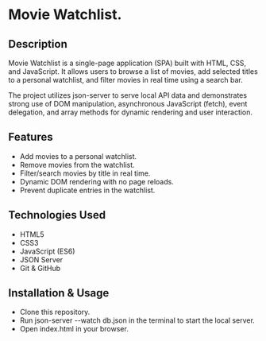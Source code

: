 # Movie Watchlist.

## Description
Movie Watchlist is a single-page application (SPA) built with HTML, CSS, and JavaScript. It allows users to browse a list of movies, add selected titles to a personal watchlist, and filter movies in real time using a search bar.

The project utilizes json-server to serve local API data and demonstrates strong use of DOM manipulation, asynchronous JavaScript (fetch), event delegation, and array methods for dynamic rendering and user interaction.

## Features
- Add movies to a personal watchlist.
- Remove movies from the watchlist.
- Filter/search movies by title in real time.
- Dynamic DOM rendering with no page reloads.
- Prevent duplicate entries in the watchlist.

## Technologies Used
- HTML5
- CSS3
- JavaScript (ES6)
- JSON Server
- Git & GitHub

## Installation & Usage
- Clone this repository.
- Run json-server --watch db.json in the terminal to start the local server.
- Open index.html in your browser.
